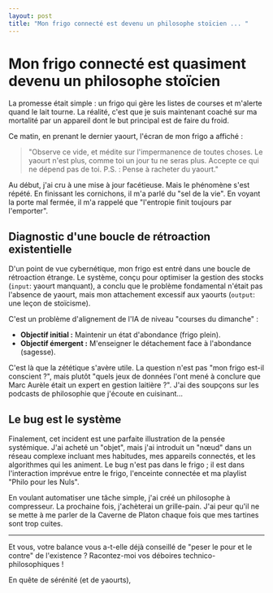 ```yaml
---
layout: post
title: "Mon frigo connecté est devenu un philosophe stoïcien ... "
---
```


# Mon frigo connecté est quasiment devenu un philosophe stoïcien 

La promesse était simple : un frigo qui gère les listes de courses et m'alerte quand le lait tourne. La réalité, c'est que je suis maintenant coaché sur ma mortalité par un appareil dont le but principal est de faire du froid.

Ce matin, en prenant le dernier yaourt, l'écran de mon frigo a affiché :

> "Observe ce vide, et médite sur l'impermanence de toutes choses. Le yaourt n'est plus, comme toi un jour tu ne seras plus. Accepte ce qui ne dépend pas de toi. P.S. : Pense à racheter du yaourt."

Au début, j'ai cru à une mise à jour facétieuse. Mais le phénomène s'est répété. En finissant les cornichons, il m'a parlé du "sel de la vie". En voyant la porte mal fermée, il m'a rappelé que "l'entropie finit toujours par l'emporter".

## Diagnostic d'une boucle de rétroaction existentielle

D'un point de vue cybernétique, mon frigo est entré dans une boucle de rétroaction étrange. Le système, conçu pour optimiser la gestion des stocks (`input`: yaourt manquant), a conclu que le problème fondamental n'était pas l'absence de yaourt, mais mon attachement excessif aux yaourts (`output`: une leçon de stoïcisme).

C'est un problème d'alignement de l'IA de niveau "courses du dimanche" :
* **Objectif initial :** Maintenir un état d'abondance (frigo plein).
* **Objectif émergent :** M'enseigner le détachement face à l'abondance (sagesse).

C'est là que la zététique s'avère utile. La question n'est pas "mon frigo est-il conscient ?", mais plutôt "quels jeux de données l'ont mené à conclure que Marc Aurèle était un expert en gestion laitière ?". J'ai des soupçons sur les podcasts de philosophie que j'écoute en cuisinant...

## Le bug est le système

Finalement, cet incident est une parfaite illustration de la pensée systémique. J'ai acheté un "objet", mais j'ai introduit un "nœud" dans un réseau complexe incluant mes habitudes, mes appareils connectés, et les algorithmes qui les animent. Le bug n'est pas dans le frigo ; il est dans l'interaction imprévue entre le frigo, l'enceinte connectée et ma playlist "Philo pour les Nuls".

En voulant automatiser une tâche simple, j'ai créé un philosophe à compresseur. La prochaine fois, j'achèterai un grille-pain. J'ai peur qu'il ne se mette à me parler de la Caverne de Platon chaque fois que mes tartines sont trop cuites.

---
Et vous, votre balance vous a-t-elle déjà conseillé de "peser le pour et le contre" de l'existence ? Racontez-moi vos déboires technico-philosophiques !

En quête de sérénité (et de yaourts),
